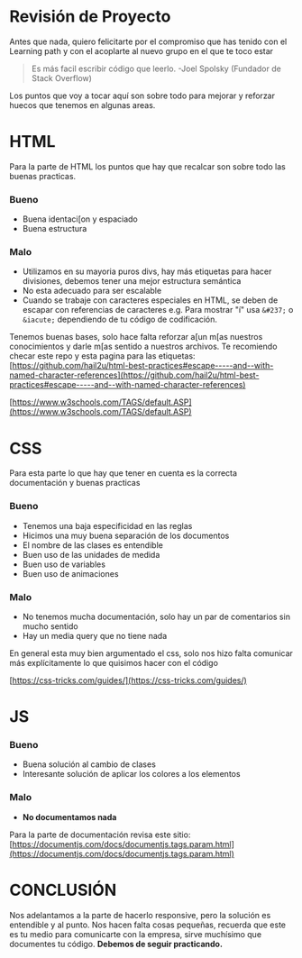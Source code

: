 
# Revisión de Proyecto 

Antes que nada, quiero felicitarte por el compromiso que has tenido con el Learning path y con el acoplarte al nuevo grupo en el que te toco estar

> Es más facil escribir código que leerlo.
> -Joel Spolsky (Fundador de Stack Overflow)

Los puntos que voy a tocar aquí son sobre todo para mejorar y reforzar huecos que tenemos en algunas areas.

# HTML

Para la parte de HTML los puntos que hay que recalcar son sobre todo las buenas practicas.

###  Bueno

- Buena identaci[on y espaciado
- Buena estructura

### Malo

- Utilizamos en su mayoria puros divs, hay más etiquetas para hacer divisiones, debemos tener una mejor estructura semántica
- No esta adecuado para ser escalable
- Cuando se trabaje con caracteres especiales en HTML, se deben de escapar con referencias de caracteres e.g. Para mostrar "í" usa `&#237;` o `&iacute;` dependiendo de tu código de codificación.

Tenemos buenas bases, solo hace falta reforzar a[un m[as nuestros conocimientos y darle m[as sentido a nuestros archivos.
Te recomiendo checar este repo y esta pagina para las etiquetas:
[https://github.com/hail2u/html-best-practices#escape-----and--with-named-character-references](https://github.com/hail2u/html-best-practices#escape-----and--with-named-character-references)

[https://www.w3schools.com/TAGS/default.ASP](https://www.w3schools.com/TAGS/default.ASP)

# CSS

Para esta parte lo que hay que tener en cuenta es la correcta documentación y buenas practicas

### Bueno

- Tenemos una baja especificidad en las reglas
- Hicimos una muy buena separación de los documentos
- El nombre de las clases es entendible
- Buen uso de las unidades de medida
- Buen uso de variables
- Buen uso de animaciones

### Malo

- No tenemos mucha documentación, solo hay un par de comentarios sin mucho sentido
- Hay un media query que no tiene nada

En general esta muy bien argumentado el css, solo nos hizo falta comunicar más explícitamente lo que quisimos hacer con el código

[https://css-tricks.com/guides/](https://css-tricks.com/guides/)

# JS

### Bueno

- Buena solución al cambio de clases
- Interesante solución de aplicar los colores a los elementos

### Malo

- **No documentamos nada**


Para la parte de documentación revisa este sitio:
[https://documentjs.com/docs/documentjs.tags.param.html](https://documentjs.com/docs/documentjs.tags.param.html)


# CONCLUSIÓN

Nos adelantamos a la parte de hacerlo responsive, pero la solución es entendible y al punto.
Nos hacen falta cosas pequeñas, recuerda que este es tu medio para comunicarte con la empresa, sirve muchísimo que documentes tu código.
**Debemos de seguir practicando.**

